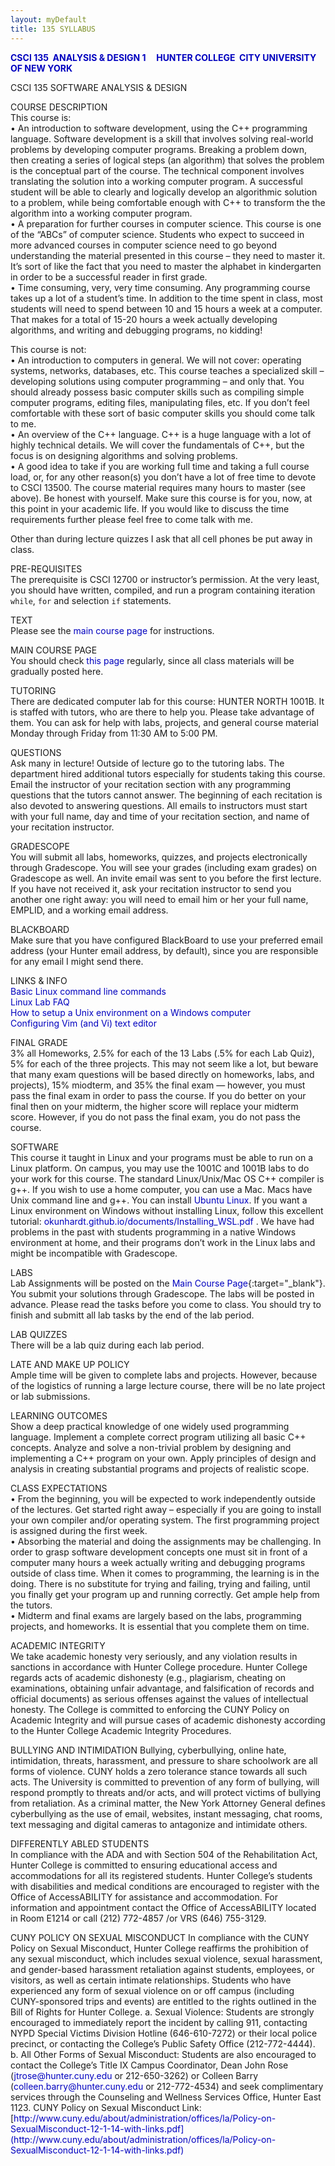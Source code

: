 ```yaml
---
layout: myDefault 
title: 135 SYLLABUS  
---
```

<style>  
table {
    border-collapse: collapse;
}
table, td, th {
    text-align: left;
    padding: 5px;
    border: 1px solid #dee1e4;
}
tr:nth-child(even) {background-color: #fafafa;}
tr:nth-child(odd) {background-color: #ffffff;}
hr.style-six {
    border: 0;
    height: 0;
    border-top: 1px solid rgba(0, 0, 0, 0.1);
    border-bottom: 1px solid rgba(255, 255, 255, 0.3);
}
a:link {
    text-decoration: none;
    color: #0000BF;
}
a:visited {
    text-decoration: none;
    color: #0000BF;
}
a:hover {
    text-decoration: none;
    color: #0000FF;
}
a:active {
    text-decoration: none;
    color: #00007F;
}
</style>

**[CSCI 135&nbsp; ANALYSIS & DESIGN 1 &nbsp; &nbsp; HUNTER COLLEGE&nbsp; CITY UNIVERSITY OF NEW YORK](index.html)**  
  
CSCI 135 SOFTWARE ANALYSIS & DESIGN

COURSE DESCRIPTION  
This course is:  
• An introduction to software development, using the C++ programming language. Software development is a skill that involves solving real-world problems by developing computer programs.  Breaking a problem down, then creating a series of logical steps (an algorithm) that solves the problem is the conceptual part of the course. The technical component involves translating the solution into a working computer program. A successful student will be able to clearly and logically develop an algorithmic solution to a problem, while being comfortable enough with C++ to transform the the algorithm into a working computer program.  
• A preparation for further courses in computer science. This course is one of the “ABCs” of computer science. Students who expect to succeed in more advanced courses in computer science need to go beyond understanding the material presented in this course – they need to master it. It’s sort of like the fact that you need to master the alphabet in kindergarten in order to be a successful reader in first grade.  
• Time consuming, very, very time consuming. Any programming course takes up a lot of a student’s time. In addition to the time spent in class, most students will need to spend between 10 and 15 hours a week at a computer. That makes for a total of 15-20 hours a week actually developing algorithms, and writing and debugging programs, no kidding!  
  
This course is not:  
• An introduction to computers in general. We will not cover: operating systems, networks, databases, etc. This course teaches a specialized skill – developing solutions using computer programming – and only that. You should already possess basic computer skills such as compiling simple computer programs, editing files, manipulating files, etc. If you don’t feel comfortable with these sort of basic computer skills you should come talk to me.  
• An overview of the C++ language. C++ is a huge language with a lot of highly technical details. We will cover the fundamentals of C++, but the focus is on designing algorithms and solving problems.  
• A good idea to take if you are working full time and taking a full course load, or, for any other reason(s) you don’t have a lot of free time to devote to CSCI 13500. The course material requires many hours to master (see above). Be honest with yourself. Make sure this course is for you, now, at this point in your academic life. If you would like to discuss the time requirements further please feel free to come talk with me.  

Other than during lecture quizzes I ask that all cell phones be put away in class.

PRE-REQUISITES  
The prerequisite is CSCI 12700 or instructor’s permission. At the very least, you should have written, compiled, and run a program containing iteration `while`, `for` and selection `if` statements. 

TEXT  
Please see the [main course page](index.html) for instructions.  

MAIN COURSE PAGE  
You should check [this page](index.html) regularly, since all class materials will be gradually posted here. 

TUTORING  
There are dedicated computer lab for this course: HUNTER NORTH 1001B. It is staffed with tutors, who are there to help you. Please take advantage of them. You can ask for help with labs, projects, and general course material Monday through Friday from 11:30 AM to 5:00 PM.

QUESTIONS  
Ask many in lecture! Outside of lecture go to the tutoring labs. The department hired additional tutors especially for students taking this course. Email the instructor of your recitation section with any programming questions that the tutors cannot answer. The beginning of each recitation is also devoted to answering questions. All emails to instructors must start with your full name, day and time of your recitation section, and name of your recitation instructor. 

GRADESCOPE  
You will submit all labs, homeworks, quizzes, and projects electronically through Gradescope. You will see your grades (including exam grades) on Gradescope as well. An invite email was sent to you before the first lecture. If you have not received it, ask your recitation instructor to send you another one right away: you will need to email him or her your full name, EMPLID, and a working email address. 

BLACKBOARD  
Make sure that you have configured BlackBoard to use your preferred email address (your Hunter email address, by default), since you are responsible for any email I might send there.  

LINKS & INFO  
[Basic Linux command line commands](https://a-nikolaev.github.io/cs136/linux/)  
[Linux Lab FAQ](http://www.geography.hunter.cuny.edu/tbw/CS.Linux.Lab.FAQ/department_of_computer_science.faq.htm)  
[How to setup a Unix environment on a Windows computer](https://okunhardt.github.io/documents/Installing_WSL.pdf)  
[Configuring Vim (and Vi) text editor](https://a-nikolaev.github.io/cs136/vim/)  
  
FINAL GRADE  
3% all Homeworks, 2.5% for each of the 13 Labs (.5% for each Lab Quiz), 5% for each of the three projects.  This may not seem like a lot, but beware that many exam questions will be based directly on homeworks, labs, and projects), 15% miodterm, and 35% the final exam — however, you must pass the final exam in order to pass the course.  If you do better on your final then on your midterm, the higher score will replace your midterm score.  However, if you do not pass the final exam, you do not pass the course.  

SOFTWARE  
This course it taught in Linux and your programs must be able to run on a Linux platform. On campus, you may use the 1001C and 1001B labs to do your work for this course. The standard Linux/Unix/Mac OS C++ compiler is g++. If you wish to use a home computer, you can use a Mac.  Macs have Unix command line and g++.  You can install [Ubuntu Linux](http://www.ubuntu.com). If you want a Linux environment on Windows without installing Linux, follow this excellent tutorial: [okunhardt.github.io/documents/Installing_WSL.pdf
](https://okunhardt.github.io/documents/Installing_WSL.pdf
). We have had problems in the past with students programming in a native Windows environment at home, and their programs don’t work in the Linux labs and might be incompatible with Gradescope.

LABS  
Lab Assignments will be posted on the [Main Course Page](index.html){:target="_blank"}. You submit your solutions through Gradescope. The labs will be posted in advance. Please read the tasks before you come to class. You should try to finish and submitt all lab tasks by the end of the lab period. 

LAB QUIZZES  
There will be a lab quiz during each lab period.  

LATE AND MAKE UP POLICY  
Ample time will be given to complete labs and projects.  However, because of the logistics of running a large lecture course, there will be no late project or lab submissions. 

LEARNING OUTCOMES  
Show a deep practical knowledge of one widely used programming language.
Implement a complete correct program utilizing all basic C++ concepts.
Analyze and solve a non-trivial problem by designing and implementing a C++ program on your own. 
Apply principles of design and analysis in creating substantial programs and projects of realistic scope. 

CLASS EXPECTATIONS  
• From the beginning, you will be expected to work independently outside of the lectures. Get started right away – especially if you are going to install your own compiler and/or operating system. The first programming project is assigned during the first week.  
• Absorbing the material and doing the assignments may be challenging. In order to grasp software development concepts one must sit in front of a computer many hours a week actually writing and debugging programs outside of class time. When it comes to programming, the learning is in the doing. There is no substitute for trying and failing, trying and failing, until you finally get your program up and running correctly.  Get ample help from the tutors.  
• Midterm and final exams are largely based on the labs, programming projects, and homeworks. It is essential that you complete them on time.  
  
ACADEMIC INTEGRITY  
We take academic honesty very seriously, and any violation results in sanctions in accordance with Hunter College procedure. Hunter College regards acts of academic dishonesty (e.g., plagiarism, cheating on examinations, obtaining unfair advantage, and falsification of records and official documents) as serious offenses against the values of intellectual honesty. The College is committed to enforcing the CUNY Policy on Academic Integrity and will pursue cases of academic dishonesty according to the Hunter College Academic Integrity Procedures. 
  
BULLYING AND INTIMIDATION
Bullying, cyberbullying, online hate, intimidation, threats, harassment, and pressure to share schoolwork are all forms of violence. CUNY holds a zero tolerance stance towards all such acts. The University is committed to prevention of any form of bullying, will respond promptly to threats and/or acts, and will protect victims of bullying from retaliation.  As a criminal matter, the New York Attorney General defines cyberbullying as the use of email, websites, instant messaging, chat rooms, text messaging and digital cameras to antagonize and intimidate others.  
  
DIFFERENTLY ABLED STUDENTS  
In compliance with the ADA and with Section 504 of the Rehabilitation Act, Hunter College is committed to ensuring educational access and accommodations for all its registered students. Hunter College’s students with disabilities and medical conditions are encouraged to register with the Office of AccessABILITY for assistance and accommodation. For information and appointment contact the Office of AccessABILITY located in Room E1214 or call (212) 772-4857 /or VRS (646) 755-3129.
  
CUNY POLICY ON SEXUAL MISCONDUCT 
In compliance with the CUNY Policy on Sexual Misconduct, Hunter College reaffirms the prohibition of any sexual misconduct, which includes sexual violence, sexual harassment, and gender-based harassment retaliation against students, employees, or visitors, as well as certain intimate relationships. Students who have experienced any form of sexual violence on or off campus (including CUNY-sponsored trips and events) are entitled to the rights outlined in the Bill of Rights for Hunter College.
a. Sexual Violence: Students are strongly encouraged to immediately report the incident by calling 911, contacting NYPD Special Victims Division Hotline (646-610-7272) or their local police precinct, or contacting the College’s Public Safety Office (212-772-4444).
b. All Other Forms of Sexual Misconduct: Students are also encouraged to contact the College’s Title IX Campus Coordinator, Dean John Rose (jtrose@hunter.cuny.edu or 212-650-3262) or Colleen Barry (colleen.barry@hunter.cuny.edu or 212-772-4534) and seek complimentary services through the Counseling and Wellness Services Office, Hunter East 1123. CUNY Policy on Sexual Misconduct Link: [http://www.cuny.edu/about/administration/offices/la/Policy-on-SexualMisconduct-12-1-14-with-links.pdf](http://www.cuny.edu/about/administration/offices/la/Policy-on-SexualMisconduct-12-1-14-with-links.pdf)  
  
    
